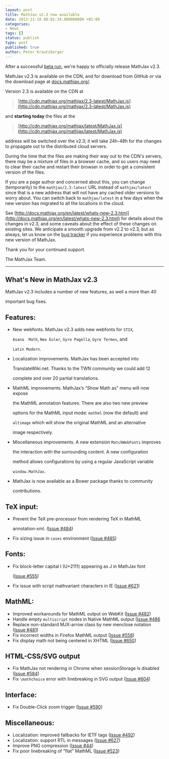 ```yaml
---
layout: post
title: MathJax v2.3 now available
date: 2013-11-18 08:01:34.000000000 +01:00
categories:
- News
tags: []
status: publish
type: post
published: true
author: Peter Krautzberger
---
```


After a successful [beta run](http://www.mathjax.org/mathjax-v2-3-beta-now-available/), we're happy to officially release MathJax v2.3.

MathJax v2.3 is available on the CDN, and for download from GitHub or via the download page at [docs.mathjax.org/](http://docs.mathjax.org/en/latest/installation.html).

Version 2.3 is available on the CDN at

> [http://cdn.mathjax.org/mathjax/2.3-latest/MathJax.js](http://cdn.mathjax.org/mathjax/2.3-latest/MathJax.js)

and **starting today** the files at the

> [http://cdn.mathjax.org/mathjax/latest/MathJax.js](http://cdn.mathjax.org/mathjax/latest/MathJax.js)

address will be switched over the v2.3; it will take 24h-48h for the changes to propagate out to the distributed cloud servers.

During the time that the files are making their way out to the CDN's servers, there may be a mixture of files in a browser cache, and so users may need to clear their cache and restart their browser in order to get a consistent version of the files.

If you are a page author and concerned about this, you can change (temporarily) to the `mathjax/2.3-latest` URL instead of `mathjax/latest` since that is a new address that will not have any cached older versions to worry about. You can switch back to `mathjax/latest` in a few days when the new version has migrated to all the locations in the cloud.

See [http://docs.mathjax.org/en/latest/whats-new-2.3.html](http://docs.mathjax.org/en/latest/whats-new-2.3.html) for details about the changes in v2.3, and some caveats about the effect of these changes on existing sites. We anticipate a smooth upgrade from v2.2 to v2.3, but as always, let us know on the [bug tracker](http://github.com/mathjax/mathjax/issues) if you experience problems with this new version of MathJax.

Thank you for your continued support.

The MathJax Team.

* * *

## What's New in MathJax v2.3

MathJax v2.3 includes a number of new features, as well a more than 40

important bug fixes.

## Features:

*   New webfonts. MathJax v2.3 adds new webfonts for `STIX`,

    `Asana  Math`, `Neo Euler`, `Gyre Pagella`, `Gyre Termes`, and

    `Latin Modern`.

*   Localization improvements. MathJax has been accepted into

    TranslateWiki.net. Thanks to the TWN community we could add 12

    complete and over 20 partial translations.

*   MathML improvements. MathJax’s “Show Math as” menu will now expose

    the MathML annotation features. There are also two new preview

    options for the MathML input mode: `mathml` (now the default) and

    `altimage` which will show the original MathML and an alternative

    image respectively.

*   Miscellaneous improvements. A new extension `MatchWebFonts` improves

    the interaction with the surrounding content. A new configuration

    method allows configurations by using a regular JavaScript variable

    `window.MathJax`.

*   MathJax is now available as a Bower package thanks to community

    contributions.

## TeX input:

*   Prevent the TeX pre-processor from rendering TeX in MathML

    annotation-xml. ([Issue &#35;484](https://github.com/mathjax/MathJax/issues/484))
*   Fix sizing issue in `cases` environment ([Issue &#35;485](https://github.com/mathjax/MathJax/issues/485))

## Fonts:

*   Fix block-letter capital I (U+2111) appearing as J in MathJax font

    ([Issue &#35;555](https://github.com/mathjax/MathJax/issues/555))
*   Fix issue with script mathvariant characters in IE ([Issue &#35;621](https://github.com/mathjax/MathJax/issues/621))

## MathML:

*   Improved workarounds for MathML output on WebKit ([Issue &#35;482](https://github.com/mathjax/MathJax/issues/482))
*   Handle empty `multiscript` nodes in Native MathML output ([Issue &#35;486](https://github.com/mathjax/MathJax/issues/486)
*   Replace non-standard MJX-arrow class by new menclose notation ([Issue &#35;481](https://github.com/mathjax/MathJax/issues/481))
*   Fix incorrect widths in Firefox MathML output ([Issue &#35;558](https://github.com/mathjax/MathJax/issues/558))
*   Fix display math not being centered in XHTML ([Issue &#35;650](https://github.com/mathjax/MathJax/issues/650))

## HTML-CSS/SVG output

*   Fix MathJax not rendering in Chrome when sessionStorage is disabled ([Issue &#35;584](https://github.com/mathjax/MathJax/issues/584))
*   Fix `\mathchoice` error with linebreaking in SVG output ([Issue &#35;604](https://github.com/mathjax/MathJax/issues/604))

## Interface:

*   Fix Double-Click zoom trigger ([Issue &#35;590](https://github.com/mathjax/MathJax/issues/590))

## Miscellaneous:

*   Localization: improved fallbacks for IETF tags ([Issue &#35;492](https://github.com/mathjax/MathJax/issues/492))
*   Localization: support RTL in messages ([Issue &#35;627](https://github.com/mathjax/MathJax/issues/627))
*   Improve PNG compression ([Issue &#35;44](https://github.com/mathjax/MathJax/issues/44))
*   Fix poor linebreaking of "flat" MathML ([Issue &#35;523](https://github.com/mathjax/MathJax/issues/523))
